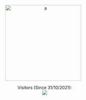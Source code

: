 <p align="center">
  <img style="display:inline-block;margin-right:10px;" src="https://media1.giphy.com/media/xT5LMRXQ4yPjL415q8/giphy.gif" alt="a" height="250"/>
  <!--<img style="display:inline-block;margin-right:10px;" src="https://media1.giphy.com/media/HoJ1y9DCQEwQ8Lbhuy/giphy.gif" alt="a" height="250"/>-->
</p>

<p align="center"> 
  Visitors (Since 31/10/2021):<br>
  <img src="https://profile-counter.glitch.me/ricardojoserf/count.svg" />
</p>
